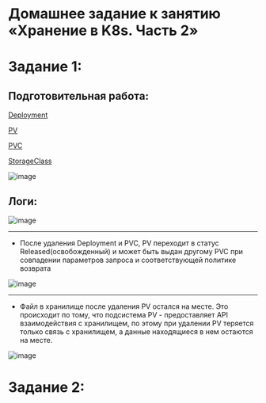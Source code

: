 # Домашнее задание к занятию «Хранение в K8s. Часть 2»




# Задание 1:

## Подготовительная работа:

[Deployment](https://github.com/Dimarkle/DevOps/blob/main/%D0%94%D0%BE%D0%BC%D0%B0%D1%88%D0%BD%D0%B5%D0%B5%20%D0%B7%D0%B0%D0%B4%D0%B0%D0%BD%D0%B8%D0%B5%20%D0%BA%20%D0%B7%D0%B0%D0%BD%D1%8F%D1%82%D0%B8%D1%8E%20%C2%AB%D0%A5%D1%80%D0%B0%D0%BD%D0%B5%D0%BD%D0%B8%D0%B5%20%D0%B2%20K8s.%20%D0%A7%D0%B0%D1%81%D1%82%D1%8C%202%C2%BB/Deployment.yaml)

[PV](https://github.com/Dimarkle/DevOps/blob/main/%D0%94%D0%BE%D0%BC%D0%B0%D1%88%D0%BD%D0%B5%D0%B5%20%D0%B7%D0%B0%D0%B4%D0%B0%D0%BD%D0%B8%D0%B5%20%D0%BA%20%D0%B7%D0%B0%D0%BD%D1%8F%D1%82%D0%B8%D1%8E%20%C2%AB%D0%A5%D1%80%D0%B0%D0%BD%D0%B5%D0%BD%D0%B8%D0%B5%20%D0%B2%20K8s.%20%D0%A7%D0%B0%D1%81%D1%82%D1%8C%202%C2%BB/pv.yaml) 

[PVC](https://github.com/Dimarkle/DevOps/blob/main/%D0%94%D0%BE%D0%BC%D0%B0%D1%88%D0%BD%D0%B5%D0%B5%20%D0%B7%D0%B0%D0%B4%D0%B0%D0%BD%D0%B8%D0%B5%20%D0%BA%20%D0%B7%D0%B0%D0%BD%D1%8F%D1%82%D0%B8%D1%8E%20%C2%AB%D0%A5%D1%80%D0%B0%D0%BD%D0%B5%D0%BD%D0%B8%D0%B5%20%D0%B2%20K8s.%20%D0%A7%D0%B0%D1%81%D1%82%D1%8C%202%C2%BB/pvs.yaml)

[StorageClass](https://github.com/Dimarkle/DevOps/blob/main/%D0%94%D0%BE%D0%BC%D0%B0%D1%88%D0%BD%D0%B5%D0%B5%20%D0%B7%D0%B0%D0%B4%D0%B0%D0%BD%D0%B8%D0%B5%20%D0%BA%20%D0%B7%D0%B0%D0%BD%D1%8F%D1%82%D0%B8%D1%8E%20%C2%AB%D0%A5%D1%80%D0%B0%D0%BD%D0%B5%D0%BD%D0%B8%D0%B5%20%D0%B2%20K8s.%20%D0%A7%D0%B0%D1%81%D1%82%D1%8C%202%C2%BB/storage.yaml)

![image](https://github.com/Dimarkle/DevOps/assets/118626944/f766678c-986b-4f66-b1cb-59918d541eea)

## Логи:

![image](https://github.com/Dimarkle/DevOps/assets/118626944/d9394b08-c88f-4d33-92d1-f3b5873cbffd)
___
* После удаления Deployment и PVC, PV переходит в статус Released(освобожденный) и может быть выдан другому PVC при совпадении параметров запроса и соответствующей политике возврата

![image](https://github.com/Dimarkle/DevOps/assets/118626944/dbad96da-c1d3-4646-b3dc-77847ec369d1)
___

* Файл в хранилище после удаления PV остался на месте. Это происходит по тому, что подсистема PV - предоставляет API взаимодействия с хранилищем, по этому при удалении PV теряется только связь с хранилищем, а данные находящиеся в нем остаются на месте.

![image](https://github.com/Dimarkle/DevOps/assets/118626944/89f4789b-26f6-49ea-8f20-d28f886df80a)



# Задание 2:







